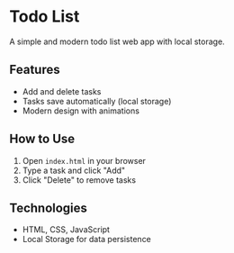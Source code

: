 # Todo List

A simple and modern todo list web app with local storage.

## Features
- Add and delete tasks
- Tasks save automatically (local storage)
- Modern design with animations

## How to Use
1. Open `index.html` in your browser
2. Type a task and click "Add"
3. Click "Delete" to remove tasks

## Technologies
- HTML, CSS, JavaScript
- Local Storage for data persistence